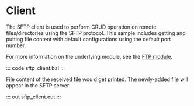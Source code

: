 # Client

The SFTP client is used to perform CRUD operation on remote files/directories using the SFTP protocol. This sample includes getting and putting file content with default configurations using the default port number.

For more information on the underlying module, see the [FTP module](https://lib.ballerina.io/ballerina/ftp/latest/).

::: code sftp_client.bal :::

File content of the received file would get printed. The newly-added file will appear in the SFTP server.

::: out sftp_client.out :::
